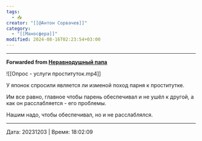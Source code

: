 ```yaml
---
tags:
  - 📥
creator: "[[@Антон Сорвачев]]"
category:
  - "[[Маносфера]]"
modified: 2024-08-16T02:23:54+03:00
---
```



***

**Forwarded from [Неравнодушный папа](https://t.me/MensConsult/1595)**

![[Опрос - услуги проституток.mp4]]

У японок спросили является ли изменой поход парня к проститутке.

Им все равно, главное чтобы парень обеспечивал и не ушёл к другой, а как он расслабляется - его проблемы. 

Нашим надо, чтобы обеспечивал,  но и не расслаблялся.

---

Дата: 20231203 | Время: 18:02:09
